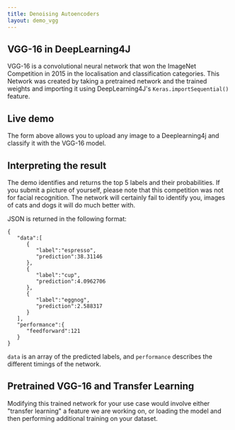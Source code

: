 ```yaml
---
title: Denoising Autoencoders
layout: demo_vgg
---
```


## VGG-16 in DeepLearning4J

VGG-16 is a convolutional neural network that won the ImageNet Competition in 2015 in the localisation and classification categories. This Network was created by taking a pretrained network and the trained weights and importing it using DeepLearning4J's
`Keras.importSequential()` feature. 

## Live demo

The form above allows you to upload any image to a Deeplearning4j and classify it with the VGG-16 model.  

## Interpreting the result

The demo identifies and returns the top 5 labels and their probabilities. If you submit a picture of yourself, please note that this competition was not for facial recognition. The network will certainly fail to identify you, images of cats and dogs it will do much better with.
 
JSON is returned in the following format:

```
{  
   "data":[  
      {  
         "label":"espresso",
         "prediction":38.31146
      },
      {  
         "label":"cup",
         "prediction":4.0962706
      },
      {  
         "label":"eggnog",
         "prediction":2.588317
      }
   ],
   "performance":{  
      "feedforward":121
   }
}
```

`data` is an array of the predicted labels, and `performance` describes the different timings of the network.

## Pretrained VGG-16 and Transfer Learning

Modifying this trained network for your use case would involve either "transfer learning" a feature we are working on, or loading the model and then performing additional training on your dataset. 



